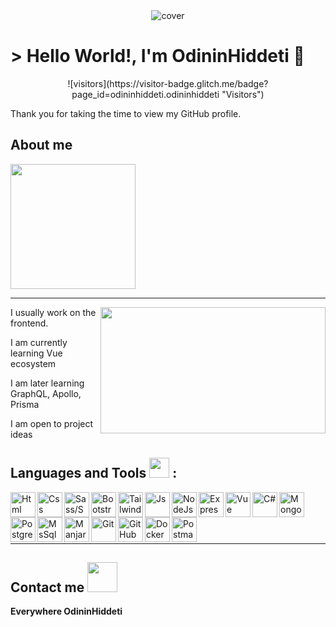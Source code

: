 <div align="center">
<img src="https://i.giphy.com/media/Q22kcRdASuBvW/giphy.webp" alt="cover" />
</div>
<h1>> Hello World!, I'm OdininHiddeti 👋</h1>
<p align='center'>
![visitors](https://visitor-badge.glitch.me/badge?page_id=odininhiddeti.odininhiddeti "Visitors")
</p>
<div size='20px'>Thank you for taking the time to view my GitHub profile.</div>
<h2> About me</h2>
<img src = "https://i.giphy.com/media/LYBHgc2yiO07G3dkkQ/giphy.webp" width = 200px height = 200px>
<hr>
<img width="360px" height="202,5px" align="right" src="https://i.giphy.com/media/l378BzHA5FwWFXVSg/giphy.webp" />

I usually work on the frontend.

I am currently learning Vue ecosystem

I am later learning GraphQL, Apollo, Prisma

I am open to project ideas

## Languages and Tools <img src = "https://media3.giphy.com/media/YPUh8SkoYuurwwV4bz/giphy.gif?cid=790b761141e6380341dc8f8b4e94d9c3fc2ecac27a59ce05&rid=giphy.gif&ct=s" width = 32px> :

<img align="left" alt="Html" width="40px" src="https://raw.githubusercontent.com/rahulbanerjee26/githubAboutMeGenerator/main/icons/html.svg" />
<img align="left" alt="Css" width="40px" src="https://raw.githubusercontent.com/rahulbanerjee26/githubAboutMeGenerator/main/icons/css.svg" />
<img align="left" alt="Sass/Scss" width="40px" src="https://raw.githubusercontent.com/rahulbanerjee26/githubProfileReadmeGenerator/main/icons/sass.svg" />
<img align="left" alt="Bootstrap 5" width="40px" src="https://raw.githubusercontent.com/rahulbanerjee26/githubProfileReadmeGenerator/main/icons/bootstrap.svg" />
<img align="left" alt="Tailwind" width="40px" src="https://raw.githubusercontent.com/rahulbanerjee26/githubProfileReadmeGenerator/main/icons/tailwind.svg" />
<img align="left" alt="Js" width="40px" src="https://raw.githubusercontent.com/rahulbanerjee26/githubAboutMeGenerator/main/icons/javascript.svg" />
<!-- <img align="left" alt="Ts" width="40px" src="https://raw.githubusercontent.com/rahulbanerjee26/githubProfileReadmeGenerator/main/icons/typescript.svg" /> -->
<img align="left" alt="NodeJs" width="40px" src="https://raw.githubusercontent.com/rahulbanerjee26/githubProfileReadmeGenerator/main/icons/nodejs.svg" />
<img align="left" alt="Express" width="40px" src="https://raw.githubusercontent.com/rahulbanerjee26/githubProfileReadmeGenerator/main/icons/express.svg" />
<img align="left" alt="Vue" width="40px" src="https://raw.githubusercontent.com/rahulbanerjee26/githubProfileReadmeGenerator/main/icons/vuejs.svg" />
<img align="left" alt="C#" width="40px" src="https://raw.githubusercontent.com/rahulbanerjee26/githubProfileReadmeGenerator/main/icons/csharp.svg" />
<img align="left" alt="Mongo" width="40px" src="https://raw.githubusercontent.com/rahulbanerjee26/githubProfileReadmeGenerator/main/icons/mongodb.svg" />
<img align="left" alt="PostgreSql" width="40px" src="https://raw.githubusercontent.com/rahulbanerjee26/githubProfileReadmeGenerator/main/icons/postgresql.svg" />
<img align="left" alt="MsSql" width="40px" src="https://external-content.duckduckgo.com/iu/?u=https%3A%2F%2Fpopdock.com%2Fwp-content%2Fuploads%2Fsql-server-logo.png&f=1&nofb=1" />
<img align="left" alt="Manjaro Linux" width="40px" src="https://manjaro.org/img/logo.svg" />
<img align="left" alt="Git" width="40px" src="https://raw.githubusercontent.com/rahulbanerjee26/githubProfileReadmeGenerator/main/icons/git.svg" />
<img align="left" alt="GitHub" width="40px" src="https://raw.githubusercontent.com/rahulbanerjee26/githubProfileReadmeGenerator/main/icons/github.svg" />
<img align="left" alt="Docker" width="40px" src="https://raw.githubusercontent.com/rahulbanerjee26/githubProfileReadmeGenerator/main/icons/docker.svg" />
<img align="left" alt="Postman" width="40px" src="https://raw.githubusercontent.com/rahulbanerjee26/githubProfileReadmeGenerator/main/icons/postman.svg" />

<br/><br/><br/><br/><hr/>

<h2> Contact me <img src='https://raw.githubusercontent.com/ShahriarShafin/ShahriarShafin/main/Assets/handshake.gif' width="48px"></h2>

**Everywhere OdininHiddeti**


<!--
# Hi there, I'm Serhat but you say Odin or OdininHiddeti(Thats mean Odin's fury) 👋
**OdininHiddeti/OdininHiddeti** is a ✨ _special_ ✨ repository because its `README.md` (this file) appears on your GitHub profile.
Here are some ideas to get you started:

- 🔭 I’m currently working on ...
- 🌱 I’m currently learning ...
- 👯 I’m looking to collaborate on ...
- 🤔 I’m looking for help with ...
- 💬 Ask me about ...
- 📫 How to reach me: ...
- 😄 Pronouns: ...
- ⚡ Fun fact: ...
-->
